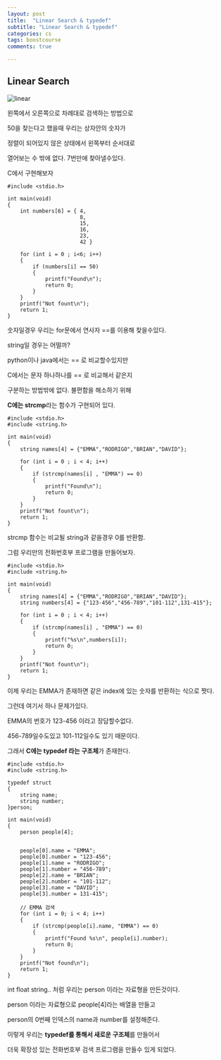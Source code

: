 ```yaml
---
layout: post
title:  "Linear Search & typedef"
subtitle: "Linear Search & typedef"
categories: cs
tags: boostcourse
comments: true

---
```


Linear Search
---

![linear](https://user-images.githubusercontent.com/56789064/89124108-54135400-d50f-11ea-81aa-e08c740b1776.jpg)

왼쪽에서 오른쪽으로 차례대로 검색하는 방법으로

50을 찾는다고 했을때 우리는 상자안의 숫자가

정렬이 되어있지 않은 상태에서 왼쪽부터 순서대로

열어보는 수 밖에 없다. 7번만에 찾아낼수있다.

C에서 구현해보자

```
#include <stdio.h>

int main(void)
{
    int numbers[6] = { 4,
                       8,
                       15,
                       16,
                       23,
                       42 }

    for (int i = 0 ; i<6; i++)
    {
        if (numbers[i] == 50)
        {
            printf("Found\n");
            return 0;
        }
    }
    printf("Not fount\n");
    return 1;
}

```

숫자일경우 우리는 for문에서 연사자 ==를 이용해 찾을수있다.

string일 경우는 어떨까?

python이나 java에서는 == 로 비교할수있지만

C에서는 문자 하나하나를 == 로 비교해서 같은지 

구분하는 방법밖에 없다. 불편함을 해소하기 위해

**C에는 strcmp**라는 함수가 구현되어 있다.

```
#include <stdio.h>
#include <string.h>

int main(void)
{
    string names[4] = {"EMMA","RODRIGO","BRIAN","DAVID"};

    for (int i = 0 ; i < 4; i++)
    {
        if (strcmp(names[i] , "EMMA") == 0)
        {
            printf("Found\n");
			return 0;
        }
    }
    printf("Not fount\n");
    return 1;
}
```

strcmp 함수는 비교될 string과 같을경우 0를 반환함.

그럼 우리만의 전화번호부 프로그램을 만들어보자.
```
#include <stdio.h>
#include <string.h>

int main(void)
{
    string names[4] = {"EMMA","RODRIGO","BRIAN","DAVID"};
	string numbers[4] = {"123-456","456-789","101-112",131-415"};
	
    for (int i = 0 ; i < 4; i++)
    {
        if (strcmp(names[i] , "EMMA") == 0)
        {
            printf("%s\n",numbers[i]);
			return 0;
        }
    }
    printf("Not fount\n");
    return 1;
}
```

이제 우리는 EMMA가 존재하면 같은 index에 있는 숫자를 반환하는 식으로 짯다.

그런데 여기서 하나 문제가있다.

EMMA의 번호가 123-456 이라고 장담할수없다.

456-789일수도있고 101-112일수도 있기 때문이다.

그래서 **C에는 typedef 라는 구조체**가 존재한다.

```
#include <stdio.h>
#include <string.h>

typedef struct
{
    string name;
    string number;
}person;

int main(void)
{
    person people[4];


    people[0].name = "EMMA";
    people[0].number = "123-456";
    people[1].name = "RODRIGO";
    people[1].number = "456-789";
    people[2].name = "BRIAN";
    people[2].number = "101-112";
    people[3].name = "DAVID";
    people[3].number = 131-415";

    // EMMA 검색
    for (int i = 0; i < 4; i++)
    {
        if (strcmp(people[i].name, "EMMA") == 0)
        {
            printf("Found %s\n", people[i].number);
            return 0;
        }
    }
    printf("Not found\n");
    return 1;
}
```

int float string.. 처럼 우리는 person 이라는 자료형을 만든것이다.

person 이라는 자료형으로 people[4]라는 배열을 만들고

person의 0번째 인덱스의 name과 number를 설정해준다.

이렇게 우리는 **typedef를 통해서 새로운 구조체**를 만들어서

더욱 확장성 있는 전화번호부 검색 프로그램을 만들수 있게 되었다.


